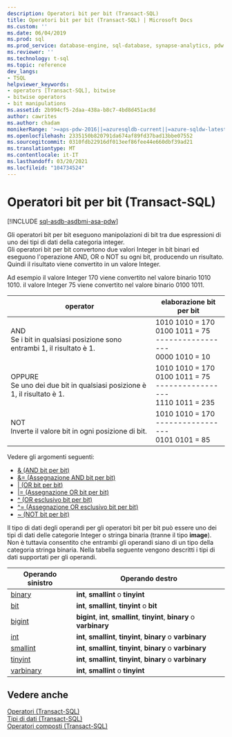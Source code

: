 ```yaml
---
description: Operatori bit per bit (Transact-SQL)
title: Operatori bit per bit (Transact-SQL) | Microsoft Docs
ms.custom: ''
ms.date: 06/04/2019
ms.prod: sql
ms.prod_service: database-engine, sql-database, synapse-analytics, pdw
ms.reviewer: ''
ms.technology: t-sql
ms.topic: reference
dev_langs:
- TSQL
helpviewer_keywords:
- operators [Transact-SQL], bitwise
- bitwise operators
- bit manipulations
ms.assetid: 2b994cf5-2daa-438a-b8c7-4bd8d451ac8d
author: cawrites
ms.author: chadam
monikerRange: '>=aps-pdw-2016||=azuresqldb-current||=azure-sqldw-latest||>=sql-server-2016||>=sql-server-linux-2017||=azuresqldb-mi-current'
ms.openlocfilehash: 2335150b820791da674af89fd37bad13bbe07552
ms.sourcegitcommit: 0310fdb22916df013eef86fee44e660dbf39ad21
ms.translationtype: MT
ms.contentlocale: it-IT
ms.lasthandoff: 03/20/2021
ms.locfileid: "104734524"
---
```

# <a name="bitwise-operators-transact-sql"></a>Operatori bit per bit (Transact-SQL)
[!INCLUDE [sql-asdb-asdbmi-asa-pdw](../../includes/applies-to-version/sql-asdb-asdbmi-asa-pdw.md)]

  Gli operatori bit per bit eseguono manipolazioni di bit tra due espressioni di uno dei tipi di dati della categoria integer.  
  Gli operatori bit per bit convertono due valori Integer in bit binari ed eseguono l'operazione AND, OR o NOT su ogni bit, producendo un risultato. Quindi il risultato viene convertito in un valore Integer.  
  
  Ad esempio il valore Integer 170 viene convertito nel valore binario 1010 1010.
il valore Integer 75 viene convertito nel valore binario 0100 1011.

|operator|elaborazione bit per bit|
|---- |---- |
|AND <br> Se i bit in qualsiasi posizione sono entrambi 1, il risultato è 1. |1010 1010 = 170 <br>0100 1011 = 75 <br>-----------------  <br> 0000 1010 = 10 |
|OPPURE <br> Se uno dei due bit in qualsiasi posizione è 1, il risultato è 1. |1010 1010 = 170 <br>0100 1011 = 75 <br>-----------------  <br> 1110 1011 = 235|
|NOT  <br> Inverte il valore bit in ogni posizione di bit. |1010 1010 = 170 <br>----------------- <br>  0101 0101 = 85 |
  
Vedere gli argomenti seguenti:   
* [& &#40;AND bit per bit&#41;](../../t-sql/language-elements/bitwise-and-transact-sql.md)  
* [&= &#40;Assegnazione AND bit per bit&#41;](../../t-sql/language-elements/bitwise-and-equals-transact-sql.md)   
* [&#124; &#40;OR bit per bit&#41;](../../t-sql/language-elements/bitwise-or-transact-sql.md)  
* [&#124;= &#40;Assegnazione OR bit per bit&#41;](../../t-sql/language-elements/bitwise-or-equals-transact-sql.md)   
* [^ &#40;OR esclusivo bit per bit&#41;](../../t-sql/language-elements/bitwise-exclusive-or-transact-sql.md)  
* [^= &#40;Assegnazione OR esclusivo bit per bit&#41;](../../t-sql/language-elements/bitwise-exclusive-or-equals-transact-sql.md)  
* [~ &#40;NOT bit per bit&#41;](../../t-sql/language-elements/bitwise-not-transact-sql.md)  
  
 Il tipo di dati degli operandi per gli operatori bit per bit può essere uno dei tipi di dati delle categorie Integer o stringa binaria (tranne il tipo **image**). Non è tuttavia consentito che entrambi gli operandi siano di un tipo della categoria stringa binaria. Nella tabella seguente vengono descritti i tipi di dati supportati per gli operandi.  
  
|Operando sinistro|Operando destro|  
|------------------|-------------------|  
|[binary](../../t-sql/data-types/binary-and-varbinary-transact-sql.md)|**int**, **smallint** o **tinyint**|  
|[bit](../../t-sql/data-types/bit-transact-sql.md)|**int**, **smallint**, **tinyint** o **bit**|  
|[bigint](../../t-sql/data-types/int-bigint-smallint-and-tinyint-transact-sql.md)|**bigint**, **int**, **smallint**, **tinyint**, **binary** o **varbinary**|  
|[int](../../t-sql/data-types/int-bigint-smallint-and-tinyint-transact-sql.md)|**int**, **smallint**, **tinyint**, **binary** o **varbinary**|  
|[smallint](../../t-sql/data-types/int-bigint-smallint-and-tinyint-transact-sql.md)|**int**, **smallint**, **tinyint**, **binary** o **varbinary**|  
|[tinyint](../../t-sql/data-types/int-bigint-smallint-and-tinyint-transact-sql.md)|**int**, **smallint**, **tinyint**, **binary** o **varbinary**|  
|[varbinary](../../t-sql/data-types/binary-and-varbinary-transact-sql.md)|**int**, **smallint** o **tinyint**|  
  
## <a name="see-also"></a>Vedere anche  
 [Operatori &#40;Transact-SQL&#41;](../../t-sql/language-elements/operators-transact-sql.md)   
 [Tipi di dati &#40;Transact-SQL&#41;](../../t-sql/data-types/data-types-transact-sql.md)   
 [Operatori composti &#40;Transact-SQL&#41;](../../t-sql/language-elements/compound-operators-transact-sql.md)
